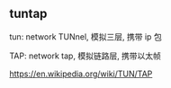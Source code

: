 ## tuntap

tun: network TUNnel, 模拟三层, 携带 ip 包

TAP: network tap, 模拟链路层, 携带以太帧

https://en.wikipedia.org/wiki/TUN/TAP